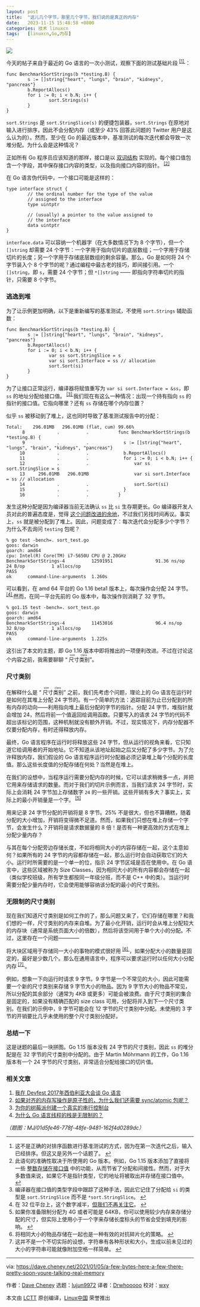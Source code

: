 ```yaml
---
layout: post
title:	"这儿几个字节，那里几个字节，我们说的是真正的内存"
date:	2023-11-15 15:48:58 +0800 
categories:	技术 linuxcn 
tags:	[linuxcn,Go,内存]
---
```



![](/Asserts/Images/album/202311/15/154636bhoqwdrdxczdhzxg.png)


今天的帖子来自于最近的 Go 语言的一次小测试，观察下面的测试基础片段 <sup class="footnote-ref"> <a href="#fn1" id="fnref1">  [1] </a></sup>：



```
func BenchmarkSortStrings(b *testing.B) {
        s := []string{"heart", "lungs", "brain", "kidneys", "pancreas"}
        b.ReportAllocs()
        for i := 0; i < b.N; i++ {
                sort.Strings(s)
        }
}

```

`sort.Strings` 是 `sort.StringSlice(s)` 的便捷包装器，`sort.Strings` 在原地对输入进行排序，因此不会分配内存（或至少 43% 回答此问题的 Twitter 用户是这么认为的）。然而，至少在 Go 的最近版本中，基准测试的每次迭代都会导致一次堆分配。为什么会是这种情况？


正如所有 Go 程序员应该知道的那样，接口是以 [双词结构](https://research.swtch.com/interfaces) 实现的。每个接口值包含一个字段，其中保存接口内容的类型，以及指向接口内容的指针。<sup class="footnote-ref"> <a href="#fn2" id="fnref2">  [2] </a></sup>


在 Go 语言伪代码中，一个接口可能是这样的：



```
type interface struct {
        // the ordinal number for the type of the value
        // assigned to the interface 
        type uintptr

        // (usually) a pointer to the value assigned to
        // the interface
        data uintptr
}

```

`interface.data` 可以容纳一个机器字（在大多数情况下为 8 个字节），但一个 `[]string` 却需要 24 个字节：一个字用于指向切片的底层数组；一个字用于存储切片的长度；另一个字用于存储底层数组的剩余容量。那么，Go 是如何将 24 个字节装入个 8 个字节的呢？通过编程中最古老的技巧，即间接引用。一个 `[]string`，即 `s`，需要 24 个字节；但 `*[]string` —— 即指向字符串切片的指针，只需要 8 个字节。


### 逃逸到堆


为了让示例更加明确，以下是重新编写的基准测试，不使用 `sort.Strings` 辅助函数：



```
func BenchmarkSortStrings(b *testing.B) {
        s := []string{"heart", "lungs", "brain", "kidneys", "pancreas"}
        b.ReportAllocs()
        for i := 0; i < b.N; i++ {
                var ss sort.StringSlice = s
                var si sort.Interface = ss // allocation
                sort.Sort(si)
        }
}

```

为了让接口正常运行，编译器将赋值重写为 `var si sort.Interface = &ss`，即 `ss` 的地址分配给接口值。<sup class="footnote-ref"> <a href="#fn3" id="fnref3">  [3] </a></sup> 我们现在有这么一种情况：出现一个持有指向 `ss` 的指针的接口值。它指向哪里？还有 `ss` 存储在哪个内存位置？


似乎 `ss` 被移动到了堆上，这也同时导致了基准测试报告中的分配：



```
Total:    296.01MB   296.01MB (flat, cum) 99.66%
      8            .          .           func BenchmarkSortStrings(b *testing.B) { 
      9            .          .           	s := []string{"heart", "lungs", "brain", "kidneys", "pancreas"} 
     10            .          .           	b.ReportAllocs() 
     11            .          .           	for i := 0; i < b.N; i++ { 
     12            .          .           		var ss sort.StringSlice = s 
     13     296.01MB   296.01MB           		var si sort.Interface = ss // allocation 
     14            .          .           		sort.Sort(si) 
     15            .          .           	} 
     16            .          .           } 

```

发生这种分配是因为编译器当前无法确认 `ss` 比 `si` 生存期更长。Go 编译器开发人员对此的普遍态度是，觉得 [这个问题改进的余地](https://github.com/golang/go/issues/23676)，不过我们另找时间再议。事实上，`ss` 就是被分配到了堆上。因此，问题变成了：每次迭代会分配多少个字节？为什么不去询问 `testing` 包呢？



```
% go test -bench=. sort_test.go
goos: darwin
goarch: amd64
cpu: Intel(R) Core(TM) i7-5650U CPU @ 2.20GHz
BenchmarkSortStrings-4          12591951                91.36 ns/op           24 B/op          1 allocs/op
PASS
ok      command-line-arguments  1.260s

```

可以看到，在 amd 64 平台的 Go 1.16 beta1 版本上，每次操作会分配 24 字节。<sup class="footnote-ref"> <a href="#fn4" id="fnref4">  [4] </a></sup> 然而，在同一平台先前的 Go 版本中，每次操作则消耗了 32 字节。



```
% go1.15 test -bench=. sort_test.go
goos: darwin
goarch: amd64
BenchmarkSortStrings-4          11453016                96.4 ns/op            32 B/op          1 allocs/op
PASS
ok      command-line-arguments  1.225s

```

这引出了本文的主题，即 Go 1.16 版本中即将推出的一项便利改进。不过在讨论这个内容之前，我需要聊聊 “<ruby> 尺寸类别 <rt>  size class </rt></ruby>”。


### 尺寸类别


在解释什么是 “<ruby> 尺寸类别 <rt>  size class </rt></ruby>” 之前，我们先考虑个问题，理论上的 Go 语言在运行时是如何在其堆上分配 24 字节的。有一个简单的方法：追踪目前为止已分配到的所有内存的动向——利用指向堆上最后分配的字节的指针。分配 24 字节，堆指针就会增加 24，然后将前一个值返回给调用函数。只要写入的请求 24 字节的代码不超出该标记的范围，这种机制就没有额外开销。不过，现实情况下，内存分配器不仅要分配内存，有时还得释放内存。


最终，Go 语言程序在运行时将释放这些 24 字节，但从运行的视角来看，它只知道它给调用者的开始地址。它不知道从该地址起始之后又分配了多少字节。为了允许释放内存，我们假设的 Go 语言程序运行时分配器必须记录堆上每个分配的长度值。那么这些长度值的分配存储在何处？当然是在堆上。


在我们的设想中，当程序运行需要分配内存的时候，它可以请求稍微多一点，并把它用来存储请求的数量。而对于我们的切片示例而言，当我们请求 24 字节时，实际上会消耗 24 字节加上存储数字 `24` 的一些开销。这些开销有多大？事实上，实际上的最小开销量是一个字。<sup class="footnote-ref"> <a href="#fn5" id="fnref5">  [5] </a></sup>


用来记录 24 字节分配的开销将是 8 字节。25% 不是很大，但也不算糟糕，随着分配的大小增加，开销将变得微不足道。然而，如果我们只想在堆上存储一个字节，会发生什么？开销将是请求数据量的 8 倍！是否有一种更高效的方式在堆上分配少量内存？


与其在每个分配旁边存储长度，不如将相同大小的内容存储在一起，这个主意如何？如果所有的 24 字节的内容都存储在一起，那么运行时会自动获取它们的大小。运行时所需要的是一个单一的位，指示 24 字节区域是否在使用中。在 Go 语言中，这些区域被称为 Size Classes，因为相同大小的所有内容都会存储在一起（类似学校班级，所有学生都按同一年级分班，而不是 C++ 中的类）。当运行时需要分配少量内存时，它会使用能够容纳该分配的最小的尺寸类别。


### 无限制的尺寸类别


现在我们知道尺寸类别是如何工作的了，那么问题又来了，它们存储在哪里？和我们想的一样，尺寸类别的内存来自堆。为了最小化开销，运行时会从堆上分配较大的内存块（通常是系统页面大小的倍数），然后将该空间用于单个大小的分配。不过，这里存在一个问题————


将大块区域用于存储同一大小的事物的模式很好用 <sup class="footnote-ref"> <a href="#fn6" id="fnref6">  [6] </a></sup>，如果分配大小的数量是固定的，最好是少数几个。那么在通用语言中，程序可以要求运行时以任何大小分配内存<sup class="footnote-ref"> <a href="#fn7" id="fnref7">  [7] </a></sup>。


例如，想象一下向运行时请求 9 字节。9 字节是一个不常见的大小，因此可能需要一个新的尺寸类别来存储 9 字节大小的物品。因为 9 字节大小的物品不常见，所以分配的其余部分（通常为 4KB 或更多）可能会被浪费。由于尺寸类别的集合是固定的，如果没有精确匹配的 size class 可用，分配将并入到下一个尺寸类别。在我们的示例中，9 字节可能会在 12 字节的尺寸类别中分配。未使用的 3 字节的开销要比几乎未使用的整个尺寸类别分配好。


### 总结一下


这是谜题的最后一块拼图。Go 1.15 版本没有 24 字节的尺寸类别，因此 `ss` 的堆分配是在 32 字节的尺寸类别中分配的。由于 Martin Möhrmann 的工作，Go 1.16 版本有一个 24 字节的尺寸类别，非常适合分配给接口的切片值。


### 相关文章


1. [我在 Devfest 2017年西伯利亚大会谈 Go 语言](https://dave.cheney.net/2017/08/23/im-talking-about-go-at-devfest-siberia-2017)
2. [如果对齐的内存写操作是原子性的，为什么我们还需要 sync/atomic 包呢？](https://dave.cheney.net/2018/01/06/if-aligned-memory-writes-are-atomic-why-do-we-need-the-sync-atomic-package)
3. [为你的树莓派创建一个真实的串行控制台](https://dave.cheney.net/2014/01/05/a-real-serial-console-for-your-raspberry-pi)
4. [为什么 Go 语言线程的栈是无限制的？](https://dave.cheney.net/2013/06/02/why-is-a-goroutines-stack-infinite)


*（题图：MJ/01d5fe46-778f-48fe-9481-162f4d0289dc）*




---



1. 这不是正确的对排序函数进行基准测试的方式，因为在第一次迭代之后，输入已经排序。但这又是另外一个话题了。 [↩︎](#fnref1)
2. 此语句的准确性取决于所使用的 Go 版本。例如，Go 1.15 版本添加了直接将一些 [整数存储在接口值](https://golang.org/doc/go1.15#runtime) 中的功能，从而节省了分配和间接性。然而，对于大多数值来说，如果它不是指针类型，它的地址将被取出并存储在接口值中。 [↩︎](#fnref2)
3. 编译器在接口值的类型字段中跟踪了这种手法，因此它记住了分配给 `si` 的类型是 `sort.StringSlice` 而不是 `*sort.StringSlice`。 [↩︎](#fnref3)
4. 在 32 位平台上，这个数字减半，[但我们不再关注它](https://www.tallengestore.com/products/i-never-look-back-darling-it-distracts-from-the-now-edna-mode-inspirational-quote-tallenge-motivational-poster-collection-large-art-prints)。 [↩︎](#fnref4)
5. 如果你准备限制分配为 4G 或者可能是 64KB，你可以使用较少内存来存储分配的尺寸，但实际上使用小于一个字来存储长度标头的节省会受到填充的影响。 [↩︎](#fnref5)
6. 将相同大小的物品存储在一起也是一种有效的对抗碎片化的策略。 [↩︎](#fnref6)
7. 这并不是一个不切实际的设想，字符串有各种形状和大小，生成以前未见过的大小的字符串可能就像附加空格一样简单。 [↩︎](#fnref7)





---


via: <https://dave.cheney.net/2021/01/05/a-few-bytes-here-a-few-there-pretty-soon-youre-talking-real-memory>


作者：[Dave Cheney](https://dave.cheney.net/) 选题：[lujun9972](https://github.com/lujun9972) 译者：[Drwhooooo](https://github.com/Drwhooooo) 校对：[wxy](https://github.com/wxy)


本文由 [LCTT](https://github.com/LCTT/TranslateProject) 原创编译，[Linux中国](https://linux.cn/) 荣誉推出
